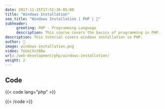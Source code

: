 ```yaml
---
date: 2017-11-15T17:52:36-05:00
title: "Windows Installation"
seo_title: "Windows Installation | PHP | 🦒"
subheader:
     greeting: PHP - Programming Language
     description: This course covers the basics of programming in PHP. Work your way through the videos/articles and I'll teach you everything you need to know to start your programming journey!
description: This tutorial covers windows installation in PHP.
author: 🦒
image: windows-installation.png
video: 7oUeCXstB8w
url: /web-development/php/windows-installation/
weight: 2
---
```


## Code

{{< code lang="php" >}}

{{< /code >}}